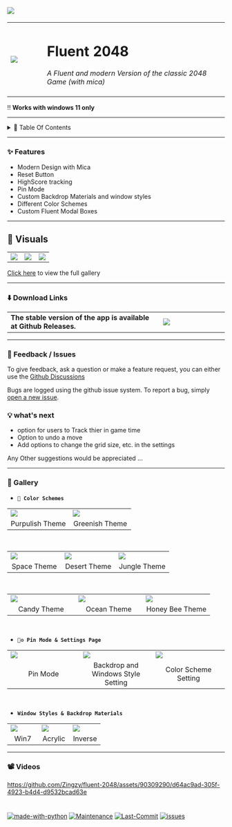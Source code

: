 <image src='https://github.com/Zingzy/fluent-2048/assets/90309290/759dc77e-e3e5-48af-9df6-cae952b7b125'/>
&nbsp;

<table>
  <tr>
    <td width="15%"><image src='https://github.com/Zingzy/fluent-2048/assets/90309290/65babf87-5db3-4b9d-8c34-6ff86974bb5b'/></td>
    <td width="75%"><h1>Fluent 2048</h1>
                    <i>A Fluent and modern Version of the classic 2048 Game (with mica)</i><br><br>
    </td>
  </tr>
</table>

‼️ **Works with windows 11 only**

---


<details>
<summary>📑 Table Of Contents </summary>

  - [✨ Features](#-features)
  - [👀 Visuals](#-visuals)
  - [⬇️ Download Links](#%EF%B8%8F-download-links)
  - [📝 FeedBacks and Issues](#-feedback--issues)
  - [💡 What's Next](#-whats-next)
  - [🎨 Gallery](#-gallery)
  - [📽️ Videos](#%EF%B8%8F-videos)

</details>

---

### ✨ Features

- Modern Design with Mica
- Reset Button
- HighScore tracking
- Pin Mode
- Custom Backdrop Materials and window styles
- Different Color Schemes
- Custom Fluent Modal Boxes


---

## 👀 Visuals

<table>
  <tr>
    <td width="33%"><image src='https://github.com/Zingzy/fluent-2048/assets/90309290/a8517704-69aa-4571-9804-09d389eca630'/></td>
    <td width="33%"><image src='https://user-images.githubusercontent.com/90309290/262067162-50513fcd-41ed-4396-b845-61a4f4493d87.png'/></td>
    <td width="33%"><image src='https://github.com/Zingzy/fluent-2048/assets/90309290/62d060c5-2f75-4c1e-802b-2cb64e710bbd'/></td>
  </tr>
</table>

[Click here](#-gallery) to view the full gallery

---

### ⬇️ Download Links

<table>
  <tr>
    <td width="70%"> 
      <b>The stable version of the app is available at Github Releases.</b> 
    </td>
    <td width="30%">
      <a href="https://github.com/Zingzy/fluent-2048/releases/latest"><img src="https://i.imgur.com/ydZp1wW.png"/></a>
    </td>
  </tr>
</table>

---

### 📝 Feedback / Issues

To give feedback, ask a question or make a feature request, you can either use the [Github Discussions](https://github.com/Zingzy/fluent-2048/discussions) 

Bugs are logged using the github issue system. To report a bug, simply [open a new issue](https://github.com/Zingzy/fluent-2048/issues/new).


### 💡 what's next

- option for users to Track thier in game time
- Option to undo a move
- Add options to change the grid size, etc. in the settings

Any Other suggestions would be appreciated ...

---

### 🎨 Gallery

- **`🌈 Color Schemes`**

<table>
  <tr>
    <td width="50%"><image src='https://jinxed.cf/TiNmeS' /></td>
    <td width="50%"><image src='https://jinxed.cf/o6tUSV' /></td>
  </tr>
  <tr>
    <td width='50%' align='center'>Purpulish Theme</td>
    <td width='50%' align='center'>Greenish Theme</td>
  </tr>
</table>

&nbsp;

<table>
  <tr>
    <td width="33%"><image src='https://jinxed.cf/8twjlf' /></td>
    <td width="33%"><image src='https://jinxed.cf/VDPBjJ' /></td>
    <td width="33%"><image src='https://jinxed.cf/rRhbfr' /></td>
  </tr>
  <tr>
    <td width='33%' align='center'>Space Theme</td>
    <td width='33%' align='center'>Desert Theme</td>
    <td width='33%' align='center'>Jungle Theme</td>
  </tr>
  </table>
      &nbsp;
  <table>
  <tr>
    <td width="33%"><image src='https://jinxed.cf/IjLwSF' /></td>
    <td width="33%"><image src='https://jinxed.cf/rhKKus' /></td>
    <td width="33%"><image src='https://jinxed.cf/mMjFED' /></td>
  </tr>
  <tr>
    <td width='33%' align='center'>Candy Theme</td>
    <td width='33%' align='center'>Ocean Theme</td>
    <td width='33%' align='center'>Honey Bee Theme</td>
  </tr>
</table>

&nbsp;

- **`📌⚙️ Pin Mode & Settings Page`**

<table>
  <tr>
    <td width="33%"><image src='https://jinxed.cf/JkxXAo' /></td>
    <td width="33%"><image src='https://jinxed.cf/w4BBqC' /></td>
    <td width="33%"><image src='https://jinxed.cf/8F5k30' /></td>
  </tr>
  <tr>
    <td width='33%' align='center'>Pin Mode</td>
    <td width='33%' align='center'>Backdrop and Windows Style Setting</td>
    <td width='33%' align='center'>Color Scheme Setting</td>
  </tr>
</table>

&nbsp;

- **`Window Styles & Backdrop Materials`**

<table>
  <tr>
    <td width="33%"><image src='https://jinxed.cf/fCH91a' /></td>
    <td width="33%"><image src='https://jinxed.cf/3yWEcN' /></td>
    <td width='33%'><image src='https://jinxed.cf/6vTpyd' /></td>
  </tr>
  <tr>
    <td width='33%' align='center'>Win7</td>
    <td width='33%' align='center'>Acrylic</td>
    <td width='33%' align='center'>Inverse</td>
  </tr>
</table>

---

### 📽️ Videos

https://github.com/Zingzy/fluent-2048/assets/90309290/d64ac9ad-305f-4923-b4d4-d9532bcad63e

# 

[![made-with-python](https://img.shields.io/badge/Made%20with-Python-1f425f.svg)](https://www.python.org/) [![Maintenance](https://img.shields.io/badge/Maintained%3F-yes-green.svg)](https://GitHub.com/Zingzy/fluent-2048/graphs/commit-activity) [![Last-Commit](https://badgen.net/github/last-commit/Zingzy/fluent-2048)](https://github.com/zingzy/fluent-2048/commits) [![issues](https://badgen.net/github/issues/Zingzy/fluent-2048)](https://github.com/Zingzy/fluent-2048/issues)
